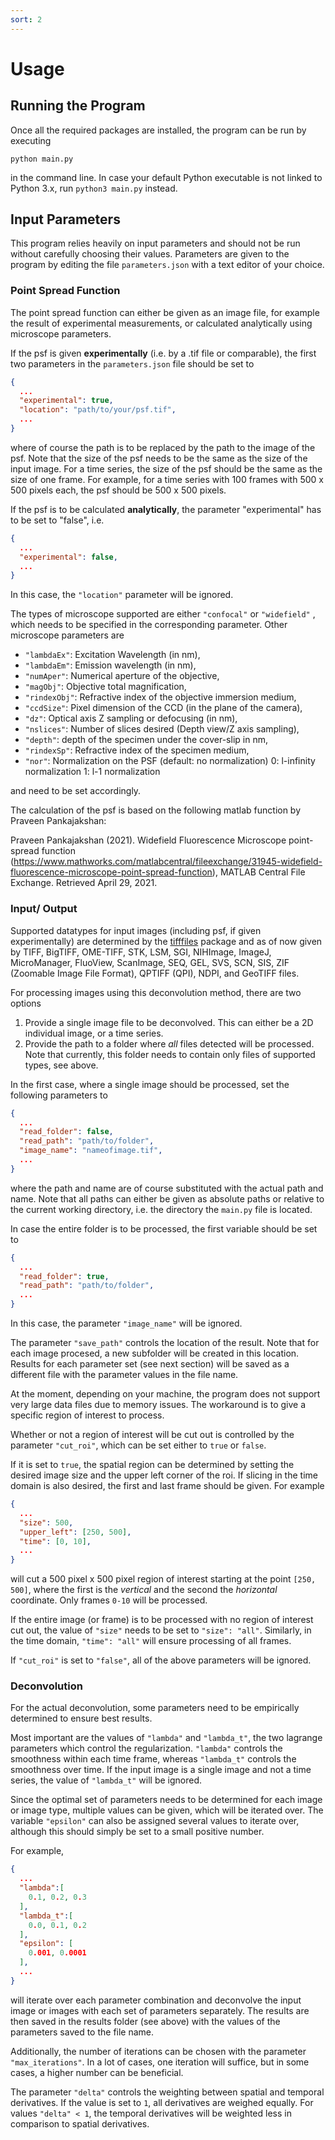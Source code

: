 ```yaml
---
sort: 2
---
```

# Usage

## Running the Program 

Once all the required packages are installed, the program can be run by executing

```
python main.py
```

in the command line. In case your default Python executable is not linked to Python 3.x, run ```python3 main.py```
instead.

## Input Parameters

This program relies heavily on input parameters and should not be run without carefully choosing their values.
Parameters are given to the program by editing the file `parameters.json` with a text editor of your choice.

### Point Spread Function
The point spread function can either be given as an image file, for example the result of experimental measurements, or
calculated analytically using microscope parameters.


If the psf is given **experimentally** (i.e. by a .tif file or comparable), the first two parameters 
in the ```parameters.json``` file should be set to

```json
{
  ...
  "experimental": true,
  "location": "path/to/your/psf.tif",
  ...
}
```
where of course the path is to be replaced by the path to the image of the psf. Note that the size of the psf 
needs to be the same as the size of the input image. For a time series, the size of the psf should be the 
same as the size of one frame.
For example, for a time series with 100 frames with 500 x 500 pixels each, the psf should be 500 x 500 pixels.


If the psf is to be calculated **analytically**, the parameter "experimental" has to be set to "false", i.e.

```json
{
  ...
  "experimental": false,
  ...
}
```
In this case, the ``"location"`` parameter will be ignored.
 
The types of microscope supported are either ```"confocal"``` or ``"widefield"`` , which needs to be specified in the 
corresponding parameter. Other microscope parameters are

- ``"lambdaEx"``: Excitation Wavelength (in nm),
- ``"lambdaEm"``: Emission wavelength (in nm),
- ``"numAper"``: Numerical aperture of the objective,
- ``"magObj"``: Objective total magnification,
- ``"rindexObj"``: Refractive index of the objective immersion medium,
- ``"ccdSize"``: Pixel dimension of the CCD (in the plane of the camera),
- ``"dz"``: Optical axis Z sampling or defocusing (in nm),
- ``"nslices"``: Number of slices desired (Depth view/Z axis sampling),
- ``"depth"``: depth of the specimen under the cover-slip in nm,
- ``"rindexSp"``: Refractive index of the specimen medium,
- ``"nor"``: Normalization on the PSF (default: no normalization)
         0: l-infinity normalization
         1: l-1 normalization
  

and need to be set accordingly. 

The calculation of the psf is based on the following matlab function by Praveen Pankajakshan:

Praveen Pankajakshan (2021). Widefield Fluorescence Microscope point-spread function (https://www.mathworks.com/matlabcentral/fileexchange/31945-widefield-fluorescence-microscope-point-spread-function), MATLAB Central File Exchange. Retrieved April 29, 2021. 



### Input/ Output

Supported datatypes for input images (including psf, if given experimentally) are determined by the [tifffiles](https://pypi.org/project/tifffile/)
package and as of now given by TIFF, BigTIFF, OME-TIFF, STK, LSM, SGI, NIHImage, ImageJ, 
MicroManager, FluoView, ScanImage, SEQ, GEL, SVS, SCN, SIS, ZIF (Zoomable Image File Format), 
QPTIFF (QPI), NDPI, and GeoTIFF files.


For processing images using this deconvolution method, there are two options

1. Provide a single image file to be deconvolved. This can either be a 2D individual image, or a time series.
2. Provide the path to a folder where _all_ files detected will be processed. Note that currently, 
this folder needs to contain only files of supported types, see above.
   
In the first case, where a single image should be processed, set the following parameters to

```json
{
  ...
  "read_folder": false,
  "read_path": "path/to/folder",
  "image_name": "nameofimage.tif",
  ...
}
```

where the path and name are of course substituted with the actual path and name. Note that all paths can either be given
as absolute paths or relative to the current working directory, i.e. the directory the ``main.py`` file is located. 

In case the entire folder is to be processed, the first variable should be set to 
````json
{
  ...
  "read_folder": true,
  "read_path": "path/to/folder",
  ...
}
````

In this case, the parameter ````"image_name"```` will be ignored.

The parameter ```"save_path"``` controls the location of the result. Note that for each image procesed,
a new subfolder will be created in this location. Results for each parameter set (see next section) will be saved as a different
file with the parameter values in the file name.


At the moment, depending on your machine, the program does not support very large data files due to memory issues. 
The workaround is to give a specific region of interest to process. 

Whether or not a region of interest will be cut out is controlled by the parameter ````"cut_roi"````, which can be set
either to ````true```` or ```false```.

If it is set to ``true``, the spatial region can be determined by setting the desired image size and the upper 
left corner of the roi. If slicing in the time domain is also desired, the first and last frame should be given. 
For example

```json
{
  ...
  "size": 500,
  "upper_left": [250, 500],
  "time": [0, 10],
  ...
}
```

will cut a 500 pixel x 500 pixel region of interest starting at the point ```[250, 500]```, where the first 
is the _vertical_ and the second the _horizontal_ coordinate. Only frames ````0-10```` will be processed.

If the entire image (or frame) is to be processed with no region of interest cut out, the value of ````"size"```` needs 
to be set to ```"size": "all"```. Similarly, in the time domain, ``"time": "all"`` will ensure processing of all frames.

If ```"cut_roi"``` is set to ```"false"```, all of the above parameters will be ignored.


### Deconvolution

For the actual deconvolution, some parameters need to be empirically determined to ensure best results.

Most important are the values of ```"lambda"``` and ```"lambda_t"```, the two lagrange parameters which control the 
regularization. ```"lambda"``` controls the smoothness within each time frame, whereas ```"lambda_t"``` controls the 
smoothness over time. If the input image is a single image and not a time series, the value of ```"lambda_t"``` will be 
ignored.

Since the optimal set of parameters needs to be determined for each image or image type, multiple values can be given, 
which will be iterated over. The variable ```"epsilon"``` can also be assigned several values to iterate over, although 
this should simply be set to a small positive number.

For example, 

```json
{
  ...
  "lambda":[
    0.1, 0.2, 0.3
  ],
  "lambda_t":[
    0.0, 0.1, 0.2    
  ],
  "epsilon": [
    0.001, 0.0001
  ],
  ...
}
```

will iterate over each parameter combination and deconvolve the input image or images with each set of parameters 
separately. The results are then saved in the results folder (see above) with the values of the parameters saved to the 
file name.

Additionally, the number of iterations can be chosen with the parameter ```"max_iterations"```. In a lot of cases, one
iteration will suffice, but in some cases, a higher number can be beneficial. 

The parameter ```"delta"``` controls the weighting between spatial and temporal derivatives. If the value is set to
```1```, all derivatives are weighed equally. For values ```"delta" < 1```, the temporal derivatives will be weighted less
in comparison to spatial derivatives.
